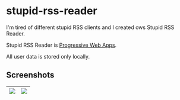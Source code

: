 # stupid-rss-reader

I'm tired of different stupid RSS clients and I created ows Stupid RSS Reader.

Stupid RSS Reader is [Progressive Web Apps](https://developers.google.com/web/progressive-web-apps/).

All user data is stored only locally.

## Screenshots

|![](https://habrastorage.org/webt/fu/rh/so/furhso5_ok7n0d5ozi0eh9ugdde.jpeg)|![](https://habrastorage.org/webt/lp/ec/a3/lpeca3iffz3xhy-dtleoqng4p4g.jpeg)|
|----|---|

